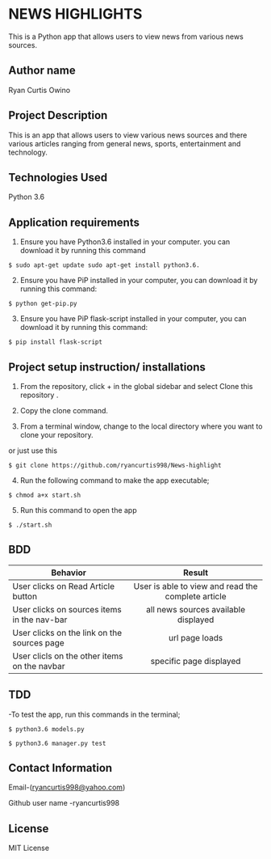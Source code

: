 # NEWS HIGHLIGHTS

This is a Python app that allows users to view news from various news  sources.

## Author name

Ryan Curtis Owino

## Project Description

This is an app that allows users to view various news sources and there various articles ranging from general news, sports, entertainment and technology.

## Technologies Used

Python 3.6

## Application requirements

1. Ensure you have Python3.6 installed in your computer. you can download it by running this command

`$ sudo apt-get update sudo apt-get install python3.6.`

2. Ensure you have PiP installed in your computer, you can download it by running this command:

`$ python get-pip.py`

3. Ensure you have PiP flask-script installed in your computer, you can download it by running this command:

 `$ pip install flask-script`  

## Project setup instruction/ installations


1. From the repository, click + in the global sidebar and select Clone this repository .

2.  Copy the clone command.

3.  From a terminal window, change to the local directory where you want to clone your repository.

or just use this

`$ git clone https://github.com/ryancurtis998/News-highlight`

4. Run the following command to make the app executable;

`$ chmod a+x start.sh`

5. Run this command to open the app

`$ ./start.sh`


## BDD

| Behavior        | Result |
| ------------- |:----:|
| User clicks on Read Article button | User is able to view and read the complete article |
| User clicks on sources items in the nav-bar | all news sources available displayed|
| User clicks on the link on the sources page | url page loads|
| User clicls on the other items on the navbar| specific page displayed|

## TDD

-To test the app, run this commands in the terminal;

`$ python3.6 models.py`

`$ python3.6 manager.py test`



## Contact Information

Email-(ryancurtis998@yahoo.com)

Github user name -ryancurtis998

## License

MIT License


